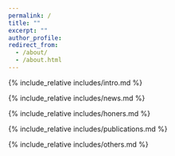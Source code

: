 ```yaml
---
permalink: /
title: ""
excerpt: ""
author_profile:
redirect_from: 
  - /about/
  - /about.html
---
```


<span class='anchor' id='about-me'></span>

{% include_relative includes/intro.md %}

{% include_relative includes/news.md %}

{% include_relative includes/honers.md %}

{% include_relative includes/publications.md %}

{% include_relative includes/others.md %} 
